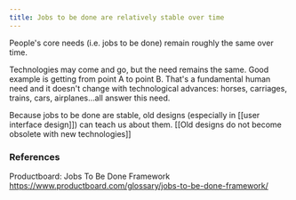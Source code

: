 ```yaml
---
title: Jobs to be done are relatively stable over time
---
```


People's core needs (i.e. jobs to be done) remain roughly the same over time.

Technologies may come and go, but the need remains the same. Good example is getting from point A to point B. That's a fundamental human need and it doesn't change with technological advances: horses, carriages, trains, cars, airplanes...all answer this need.

Because jobs to be done are stable, old designs (especially in [[user interface design]]) can teach us about them.
[[Old designs do not become obsolete with new technologies]]

### References
Productboard: Jobs To Be Done Framework https://www.productboard.com/glossary/jobs-to-be-done-framework/
